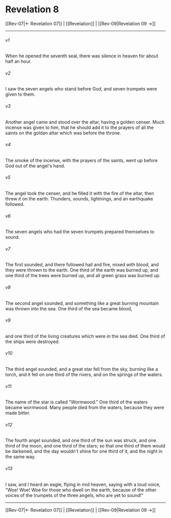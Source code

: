 # Revelation 8

[[Rev-07|← Revelation 07]] | [[Revelation]] | [[Rev-09|Revelation 09 →]]
***



###### v1 
When he opened the seventh seal, there was silence in heaven for about half an hour. 

###### v2 
I saw the seven angels who stand before God, and seven trumpets were given to them. 

###### v3 
Another angel came and stood over the altar, having a golden censer. Much incense was given to him, that he should add it to the prayers of all the saints on the golden altar which was before the throne. 

###### v4 
The smoke of the incense, with the prayers of the saints, went up before God out of the angel's hand. 

###### v5 
The angel took the censer, and he filled it with the fire of the altar, then threw it on the earth. Thunders, sounds, lightnings, and an earthquake followed. 

###### v6 
The seven angels who had the seven trumpets prepared themselves to sound. 

###### v7 
The first sounded, and there followed hail and fire, mixed with blood, and they were thrown to the earth. One third of the earth was burned up, and one third of the trees were burned up, and all green grass was burned up. 

###### v8 
The second angel sounded, and something like a great burning mountain was thrown into the sea. One third of the sea became blood, 

###### v9 
and one third of the living creatures which were in the sea died. One third of the ships were destroyed. 

###### v10 
The third angel sounded, and a great star fell from the sky, burning like a torch, and it fell on one third of the rivers, and on the springs of the waters. 

###### v11 
The name of the star is called "Wormwood." One third of the waters became wormwood. Many people died from the waters, because they were made bitter. 

###### v12 
The fourth angel sounded, and one third of the sun was struck, and one third of the moon, and one third of the stars; so that one third of them would be darkened, and the day wouldn't shine for one third of it, and the night in the same way. 

###### v13 
I saw, and I heard an eagle, flying in mid heaven, saying with a loud voice, "Woe! Woe! Woe for those who dwell on the earth, because of the other voices of the trumpets of the three angels, who are yet to sound!"

***
[[Rev-07|← Revelation 07]] | [[Revelation]] | [[Rev-09|Revelation 09 →]]

